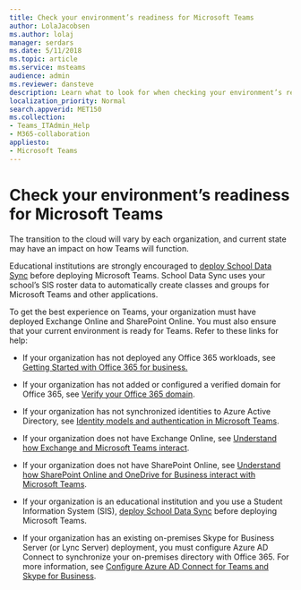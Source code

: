 ```yaml
---
title: Check your environment’s readiness for Microsoft Teams
author: LolaJacobsen
ms.author: lolaj
manager: serdars
ms.date: 5/11/2018
ms.topic: article
ms.service: msteams
audience: admin
ms.reviewer: dansteve
description: Learn what to look for when checking your environment’s readiness for Microsoft Teams.
localization_priority: Normal
search.appverid: MET150
ms.collection: 
- Teams_ITAdmin_Help
- M365-collaboration
appliesto: 
- Microsoft Teams
---
```


Check your environment’s readiness for Microsoft Teams
===========================================

The transition to the cloud will vary by each organization, and current state may have an impact on how Teams will function.

Educational institutions are strongly encouraged to [deploy School Data Sync](https://docs.microsoft.com/schooldatasync/) before deploying Microsoft Teams. School Data Sync uses your school’s SIS roster data to automatically create classes and groups for Microsoft Teams and other applications.

To get the best experience on Teams, your organization must have deployed Exchange Online and SharePoint Online. You must also ensure that your current environment is ready for Teams.  Refer to these links for help:

-   If your organization has not deployed any Office 365 workloads, see [Getting Started with Office 365 for business.](https://support.office.com/article/Get-started-with-Office-365-for-Business-d6466f0d-5d13-464a-adcb-00906ae87029)

-   If your organization has not added or configured a verified domain for Office 365, see [Verify your Office 365 domain](https://support.office.com/article/Verify-your-Office-365-domain-to-prove-ownership-nonprofit-or-education-status-or-to-activate-Yammer-87d1844e-aa47-4dc0-a61b-1b773fd4e590).

-   If your organization has not synchronized identities to Azure Active Directory, see [Identity models and authentication in Microsoft Teams](identify-models-authentication.md).

-   If your organization does not have Exchange Online, see [Understand how Exchange and Microsoft Teams interact](Exchange-Teams-interact.md).

-   If your organization does not have SharePoint Online, see [Understand how SharePoint Online and OneDrive for Business interact with Microsoft Teams](SharePoint-OneDrive-interact.md).

- If your organization is an educational institution and you use a Student Information System (SIS), [deploy School Data Sync](https://docs.microsoft.com/schooldatasync/) before deploying Microsoft Teams.

- If your organization has an existing on-premises Skype for Business Server (or Lync Server) deployment, you must configure Azure AD Connect to synchronize your on-premises directory with Office 365.  For more information, see [Configure Azure AD Connect for Teams and Skype for Business](https://docs.microsoft.com/en-us/skypeforbusiness/hybrid/configure-azure-ad-connect).